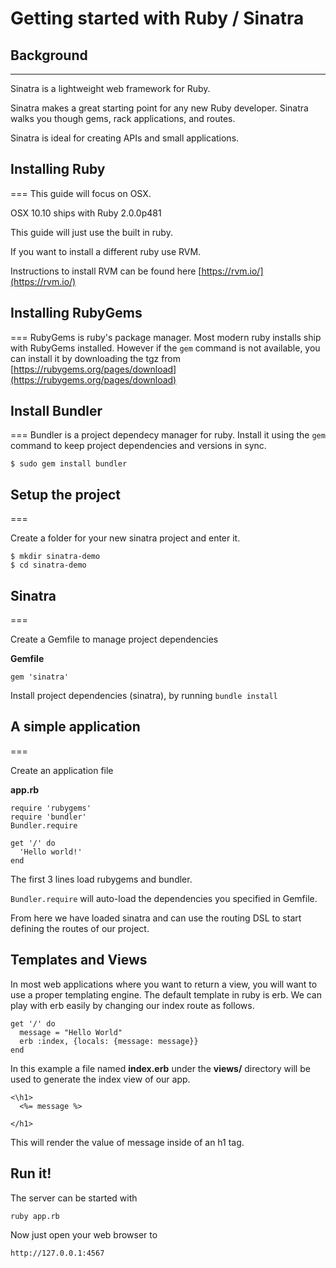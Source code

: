 # Getting started with Ruby / Sinatra

## Background
---

Sinatra is a lightweight web framework for Ruby.

Sinatra makes a great starting point for any new Ruby developer. Sinatra walks you though gems, rack applications, and routes.

Sinatra is ideal for creating APIs and small applications.

## Installing Ruby
===
This guide will focus on OSX.

OSX 10.10 ships with Ruby 2.0.0p481

This guide will just use the built in ruby.

If you want to install a different ruby use RVM.

Instructions to install RVM can be found here [https://rvm.io/](https://rvm.io/)


## Installing RubyGems
===
RubyGems is ruby's package manager. Most modern ruby installs ship with RubyGems installed. However if the `gem` command is not available, you can install it by downloading the tgz from [https://rubygems.org/pages/download](https://rubygems.org/pages/download)

## Install Bundler
===
Bundler is a project dependecy manager for ruby. Install it using the `gem` command to keep project dependencies and versions in sync.

```
$ sudo gem install bundler
```


## Setup the project
===

Create a folder for your new sinatra project and enter it.

```
$ mkdir sinatra-demo
$ cd sinatra-demo
```

## Sinatra
===

Create a Gemfile to manage project dependencies 

**Gemfile**

```
gem 'sinatra'
```

Install project dependencies (sinatra), by running `bundle install`

## A simple application
===

Create an application file

**app.rb**

```
require 'rubygems'
require 'bundler'
Bundler.require

get '/' do
  'Hello world!'
end
```

The first 3 lines load rubygems and bundler.

`Bundler.require` will auto-load the dependencies you specified in Gemfile.

From here we have loaded sinatra and can use the routing DSL to start defining the routes of our project.

## Templates and Views

In most web applications where you want to return a view, you will want to use a proper templating engine. The default template in ruby is erb. We can play with erb easily by changing our index route as follows.

```
get '/' do
  message = "Hello World"
  erb :index, {locals: {message: message}}
end
```

In this example a file named **index.erb** under the **views/** directory will be used to generate the index view of our app.

```
<\h1> 
  <%= message %> 

</h1>
```

This will render the value of message inside of an h1 tag.


## Run it!

The server can be started with

`ruby app.rb`

Now just open your web browser to

`http://127.0.0.1:4567`
